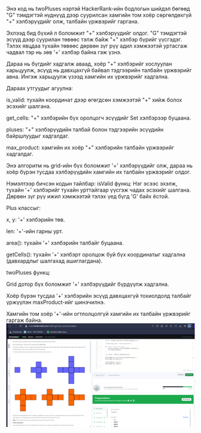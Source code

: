 Энэ код нь twoPluses нэртэй HackerRank-ийн бодлогын шийдэл бөгөөд "G" тэмдэгтэй нүднүүд дээр суурилсан хамгийн том хоёр сөргөлдөхгүй "+" хэлбэрүүдийг олж, талбайн үржвэрийг гаргана.

Эхлээд бид бүхий л боломжит "+" хэлбэрүүдийг олдог. "G" тэмдэгтэй эсүүд дээр суурилан төвөөс тэлж байж "+" хэлбэр бүрийг үүсгэдэг. Тэлэх явцдаа тухайн төвөөс дөрвөн зүг рүү адил хэмжээтэй уртасгаж чадвал тэр нь зөв '+' хэлбэр байна гэж үзнэ.

Дараа нь бүгдийг хадгалж аваад, хоёр "+" хэлбэрийг хослуулан харьцуулж, эсүүд нь давхцахгүй байвал тэдгээрийн талбайн үржвэрийг авна. Ингэж харьцуулж үзээд хамгийн их үржвэрийг хадгална.

Дараах утгуудыг агуулна:

is_valid: тухайн координат дээр өгөгдсөн хэмжээтэй "+" хийж болох эсэхийг шалгана.

get_cells: "+" хэлбэрийн бүх оролцогч эсүүдийг Set хэлбэрээр буцаана.

pluses: "+" хэлбэрүүдийн талбай болон тэдгээрийн эсүүдийн байршлуудыг хадгалдаг.

max_product: хамгийн их хоёр "+" хэлбэрийн талбайн үржвэрийг хадгалдаг.

Энэ алгоритм нь grid-ийн бүх боломжит '+' хэлбэрүүдийг олж, дараа нь хоёр бүрэн тусдаа хэлбэрүүдийн хамгийн их талбайн үржвэрийг олдог.

Нэмэлтээр бичсэн кодын тайлбар:
isValid функц: Нэг эсээс эхэлж, тухайн '+' хэлбэрийг тухайн урттайгаар үүсгэж чадах эсэхийг шалгана. Дөрвөн зүг рүү ижил хэмжээтэй тэлэх үед бүгд 'G' байх ёстой.

Plus классыг:

x, y: '+' хэлбэрийн төв.

len: '+'-ийн гарны урт.

area(): тухайн '+' хэлбэрийн талбайг буцаана.

getCells(): тухайн '+' хэлбэрт оролцож буй бүх координатыг хадгална (давхардлыг шалгахад ашиглагдана).

twoPluses функц:

Grid дотор бүх боломжит '+' хэлбэрүүдийг бүрдүүлж хадгална.

Хоёр бүрэн тусдаа '+' хэлбэрийн эсүүд давхцахгүй тохиолдолд талбайг үржүүлэн maxProduct-ийг шинэчилнэ.

Хамгийн том хоёр '+'-ийн огтлолцолгүй хамгийн их талбайн үржвэрийг гаргаж байна.
![alt text](image.png)